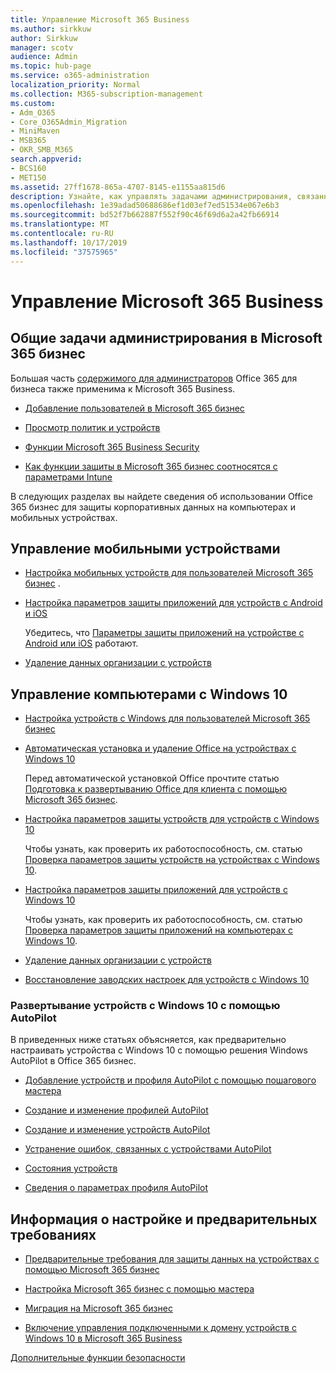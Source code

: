 ```yaml
---
title: Управление Microsoft 365 Business
ms.author: sirkkuw
author: Sirkkuw
manager: scotv
audience: Admin
ms.topic: hub-page
ms.service: o365-administration
localization_priority: Normal
ms.collection: M365-subscription-management
ms.custom:
- Adm_O365
- Core_O365Admin_Migration
- MiniMaven
- MSB365
- OKR_SMB_M365
search.appverid:
- BCS160
- MET150
ms.assetid: 27ff1678-865a-4707-8145-e1155aa815d6
description: Узнайте, как управлять задачами администрирования, связанными с Microsoft 365 Business, мобильными устройствами, Windows 10PCs и многими подобными задачами.
ms.openlocfilehash: 1e39adad50688686ef1d03ef7ed51534e067e6b3
ms.sourcegitcommit: bd52f7b662887f552f90c46f69d6a2a42fb66914
ms.translationtype: MT
ms.contentlocale: ru-RU
ms.lasthandoff: 10/17/2019
ms.locfileid: "37575965"
---
```

# <a name="manage-microsoft-365-business"></a>Управление Microsoft 365 Business

## <a name="general-microsoft-365-business-admin-tasks"></a>Общие задачи администрирования в Microsoft 365 бизнес

Большая часть [содержимого для администраторов](/Office365/Admin/admin-home.md) Office 365 для бизнеса также применима к Microsoft 365 Business.

- [Добавление пользователей в Microsoft 365 бизнес](add-users-m365b.md)
    
- [Просмотр политик и устройств](view-policies-and-devices.md)
    
- [Функции Microsoft 365 Business Security](security-features.md)
    
- [Как функции защиты в Microsoft 365 бизнес соотносятся с параметрами Intune](map-protection-features-to-intune-settings.md)
    
В следующих разделах вы найдете сведения об использовании Office 365 бизнес для защиты корпоративных данных на компьютерах и мобильных устройствах.
  
## <a name="manage-mobile-devices"></a>Управление мобильными устройствами

- [Настройка мобильных устройств для пользователей Microsoft 365 бизнес](set-up-mobile-devices.md) .
    
- [Настройка параметров защиты приложений для устройств с Android и iOS](app-protection-settings-for-android-and-ios.md)
    
    Убедитесь, что [Параметры защиты приложений на устройстве с Android или iOS](validate-settings-on-android-or-ios.md) работают. 
    
- [Удаление данных организации с устройств](remove-company-data.md)
    
## <a name="manage-windows-10-pcs"></a>Управление компьютерами с Windows 10

- [Настройка устройств с Windows для пользователей Microsoft 365 бизнес](set-up-windows-devices.md)
    
- [Автоматическая установка и удаление Office на устройствах с Windows 10](auto-install-or-uninstall-office.md)
    
    Перед автоматической установкой Office прочтите статью [Подготовка к развертыванию Office для клиента с помощью Microsoft 365 бизнес](prepare-for-office-client-deployment.md). 
    
- [Настройка параметров защиты устройств для устройств с Windows 10](protection-settings-for-windows-10-pcs.md)
    
    Чтобы узнать, как проверить их работоспособность, см. статью [Проверка параметров защиты устройств на устройствах с Windows 10](validate-settings-on-windows-10-pcs.md). 
    
- [Настройка параметров защиты приложений для устройств с Windows 10](protection-settings-for-windows-10-devices.md)
    
    Чтобы узнать, как проверить их работоспособность, см. статью [Проверка параметров защиты приложений на компьютерах с Windows 10](validate-protection-settings-on-windows-10-pcs.md). 
    
- [Удаление данных организации с устройств](remove-company-data.md)
    
- [Восстановление заводских настроек для устройств с Windows 10](reset-devices-to-factory-settings.md)
    
### <a name="use-autopilot-to-deploy-windows-10-devices"></a>Развертывание устройств с Windows 10 с помощью AutoPilot

В приведенных ниже статьях объясняется, как предварительно настраивать устройства с Windows 10 с помощью решения Windows AutoPilot в Office 365 бизнес.
  
- [Добавление устройств и профиля AutoPilot с помощью пошагового мастера](add-autopilot-devices-and-profile.md)
    
- [Создание и изменение профилей AutoPilot](create-and-edit-autopilot-profiles.md)
    
- [Создание и изменение устройств AutoPilot](create-and-edit-autopilot-devices.md)
    
- [Устранение ошибок, связанных с устройствами AutoPilot](troubleshoot-autopilot-errors.md)
    
- [Состояния устройств](device-states.md)
    
- [Сведения о параметрах профиля AutoPilot](autopilot-profile-settings.md)
    
## <a name="set-up-and-pre-requisite-information"></a>Информация о настройке и предварительных требованиях

- [Предварительные требования для защиты данных на устройствах с помощью Microsoft 365 бизнес](pre-requisites-for-data-protection.md)
    
- [Настройка Microsoft 365 бизнес с помощью мастера](set-up.md)
    
- [Миграция на Microsoft 365 бизнес](migrate-to-microsoft-365-business.md)
    
- [Включение управления подключенными к домену устройств с Windows 10 в Microsoft 365 Business](manage-windows-devices.md)
    
[Дополнительные функции безопасности](security-features.md#additional-security-features)
    

  

